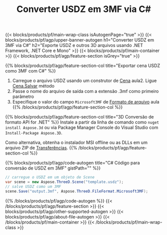 ﻿---
title: Converter USDZ em 3MF via C# 
description: Converta USDZ e outros 3D arquivos usando .NET API
url: /pt/net/conversion/usdz-to-3mf/
family: 3d
platformtag: net
feature: conversion
informat: USDZ
outformat: 3MF
otherformats: PDF FBX RVM DAE ASE AMF OBJ PLY 
---
{{< blocks/products/pf/main-wrap-class isAutogenPage="true" >}}
{{< blocks/products/pf/agp/upper-banner-autogen h1="Converter USDZ em 3MF via C#" h2="Exporte USDZ e outros 3D arquivos usando .NET Framework, .NET Core e Mono" >}}
{{< blocks/products/pf/main-container >}}
{{< blocks/products/pf/agp/feature-section isGrey="true" >}}

{{% blocks/products/pf/agp/feature-section-col title="Exportar cena USDZ como 3MF com C#" %}}
1. Carregue o arquivo USDZ usando um construtor de [Cena](https://apireference.aspose.com/3d/net/aspose.threed/scene) aula2. Ligue [Cena.Salvar](https://apireference.aspose.com/3d/net/aspose.threed/scene/methods/save/index) método
3. Passe o nome do arquivo de saída com a extensão .3mf como primeiro parâmetro
4. Especifique o valor do campo `Microsoft3MF` de [Formato de arquivo](https://apireference.aspose.com/3d/net/aspose.threed/fileformat/fields/index) aula
{{% /blocks/products/pf/agp/feature-section-col %}}

{{% blocks/products/pf/agp/feature-section-col title="3D Conversão de formato API for .NET" %}}
Instale a partir da linha de comando como ```nuget install Aspose.3d``` ou via Package Manager Console do Visual Studio com ```Install-Package Aspose.3D```.

Como alternativa, obtenha o instalador MSI offline ou as DLLs em um arquivo ZIP de [Transferências](https://downloads.aspose.com/3d/net).
{{% /blocks/products/pf/agp/feature-section-col %}}

{{% blocks/products/pf/agp/code-autogen title="C# Código para conversão de USDZ em 3MF" gistPath="" %}}
```cs
// carregue o USDZ em um objeto de Scene 
var scene = new Aspose.ThreeD.Scene("template.usdz");
// salve USDZ como um 3MF 
scene.Save("output.3mf", Aspose.ThreeD.FileFormat.Microsoft3MF);

```
{{% /blocks/products/pf/agp/code-autogen %}}
{{< /blocks/products/pf/agp/feature-section >}}
{{< blocks/products/pf/agp/other-supported-autogen >}}
{{< blocks/products/pf/agp/about-file-autogen >}}
{{< /blocks/products/pf/main-container >}}
{{< /blocks/products/pf/main-wrap-class >}}